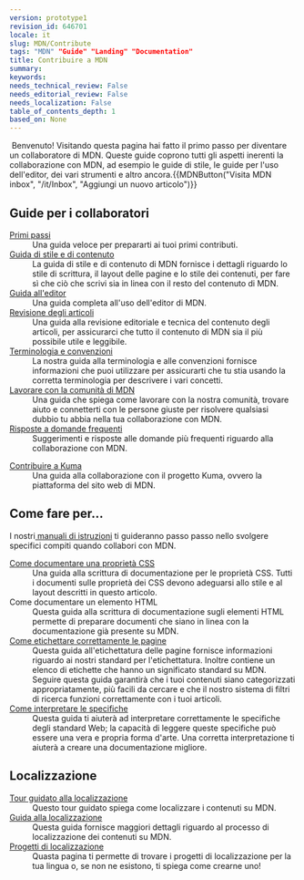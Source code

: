 ```yaml
---
version: prototype1
revision_id: 646701
locale: it
slug: MDN/Contribute
tags: "MDN" "Guide" "Landing" "Documentation"
title: Contribuire a MDN
summary: 
keywords: 
needs_technical_review: False
needs_editorial_review: False
needs_localization: False
table_of_contents_depth: 1
based_on: None
---
```

<p>&nbsp;<span class="seoSummary">Benvenuto! Visitando questa pagina hai fatto il primo passo per diventare un collaboratore di MDN. Queste guide coprono tutti gli aspetti inerenti la collaborazione con MDN, ad esempio le guide di stile, le guide per l'uso dell'editor, dei vari strumenti e altro ancora.</span>{{MDNButton("Visita MDN inbox", "/it/Inbox", "Aggiungi un nuovo articolo")}}</p>
<div class="row topicpage-table">
 <div class="section">
  <h2 id="Guide_per_i_collaboratori">Guide per i collaboratori</h2>
  <dl>
   <dt>
    <a href="https://developer.mozilla.org/it/docs/MDN/Getting_started">Primi passi</a></dt>
   <dd>
    Una guida veloce per prepararti ai tuoi primi contributi.</dd>
   <dt>
    <a href="https://developer.mozilla.org/it/docs/MDN/Contribute/Style_guide">Guida di stile e di contenuto</a></dt>
   <dd>
    La guida di stile e di contenuto di MDN fornisce i dettagli riguardo lo stile di scrittura, il layout delle pagine e lo stile dei contenuti, per fare sì che ciò che scrivi sia in linea con il resto del contenuto di MDN.</dd>
   <dt>
    <a href="https://developer.mozilla.org/it/docs/MDN/Contribute/Editor">Guida all'editor</a></dt>
   <dd>
    Una guida completa all'uso dell'editor di MDN.</dd>
   <dt>
    <a href="https://developer.mozilla.org/it/docs/MDN/Contribute/Reviewing_articles">Revisione degli articoli</a></dt>
   <dd>
    Una guida alla revisione editoriale e tecnica del contenuto degli articoli, per assicurarci che tutto il contenuto di MDN sia il più possibile utile e leggibile.</dd>
   <dt>
    <a href="https://developer.mozilla.org/it/docs/MDN/Contribute/Conventions">Terminologia e convenzioni</a></dt>
   <dd>
    La nostra guida alla terminologia e alle convenzioni fornisce informazioni che puoi utilizzare per assicurarti che tu stia usando la corretta terminologia per descrivere i vari concetti.</dd>
   <dt>
    <a href="https://developer.mozilla.org/it/docs/MDN/Contribute/Community">Lavorare con la comunità di MDN</a></dt>
   <dd>
    Una guida che spiega come lavorare con la nostra comunità, trovare aiuto e connetterti con le persone giuste per risolvere qualsiasi dubbio tu abbia nella tua collaborazione con MDN.</dd>
   <dt>
    <a href="https://developer.mozilla.org/it/docs/MDN/Contribute/FAQ">Risposte a domande frequenti</a></dt>
   <dd>
    Suggerimenti e risposte alle domande più frequenti riguardo alla collaborazione con MDN.</dd>
  </dl>
  <dl>
   <dt>
    <a href="https://developer.mozilla.org/it/docs/MDN/Kuma/Contributing">Contribuire a Kuma</a></dt>
   <dd>
    Una guida alla collaborazione con il progetto Kuma, ovvero la piattaforma del sito web di MDN.</dd>
  </dl>
 </div>
 <div class="section">
  <h2 id="Come_fare_per...">Come fare per...</h2>
  <p>I nostri<a href="https://developer.mozilla.org/it/docs/MDN/Contribute/Howto"> manuali di istruzioni</a> ti guideranno passo passo nello svolgere specifici compiti quando collabori con MDN.</p>
  <dl>
   <dt>
    <a href="https://developer.mozilla.org/it/docs/MDN/Contribute/Howto/Document_a_CSS_property">Come documentare una proprietà CSS</a></dt>
   <dd>
    Una guida alla scrittura di documentazione per le proprietà CSS. Tutti i documenti sulle proprietà dei CSS devono adeguarsi allo stile e al layout descritti in questo articolo.</dd>
   <dt>
    Come documentare un elemento HTML</dt>
   <dd>
    Questa guida alla scrittura di documentazione sugli elementi HTML permette di preparare documenti che siano in linea con la documentazione già presente su MDN.</dd>
   <dt>
    <a href="https://developer.mozilla.org/it/docs/MDN/Contribute/Howto/Tag">Come etichettare correttamente le pagine</a></dt>
   <dd>
    Questa guida all'etichettatura delle pagine fornisce informazioni riguardo ai nostri standard per l'etichettatura. Inoltre contiene un elenco di etichette che hanno un significato standard su MDN. Seguire questa guida garantirà che i tuoi contenuti siano categorizzati appropriatamente, più facili da cercare e che il nostro sistema di filtri di ricerca funzioni correttamente con i tuoi articoli.</dd>
   <dt>
    <a href="https://developer.mozilla.org/it/docs/MDN/Contribute/Howto/Interpret_specifications">Come interpretare le specifiche</a></dt>
   <dd>
    Questa guida ti aiuterà ad interpretare correttamente le specifiche degli standard Web; la capacità di leggere queste specifiche può essere una vera e propria forma d'arte. Una corretta interpretazione ti aiuterà a creare una documentazione migliore.</dd>
  </dl>
  <h2 id="Localizzazione">Localizzazione</h2>
  <dl>
   <dt>
    <a href="https://developer.mozilla.org/it/docs/MDN/Contribute/Localize/Tour">Tour guidato alla localizzazione</a></dt>
   <dd>
    Questo tour guidato spiega come localizzare i contenuti su MDN.</dd>
   <dt>
    <a href="https://developer.mozilla.org/it/docs/MDN/Contribute/Localize/Guide">Guida alla localizzazione</a></dt>
   <dd>
    Questa guida fornisce maggiori dettagli riguardo al processo di localizzazione dei contenuti su MDN.</dd>
   <dt>
    <a href="https://developer.mozilla.org/it/docs/MDN/Contribute/Localize/Localization_projects">Progetti di localizzazione</a></dt>
   <dd>
    Quasta pagina ti permette di trovare i progetti di localizzazione per la tua lingua o, se non ne esistono, ti spiega come crearne uno!</dd>
  </dl>
 </div>
</div>
<p>&nbsp;</p>

